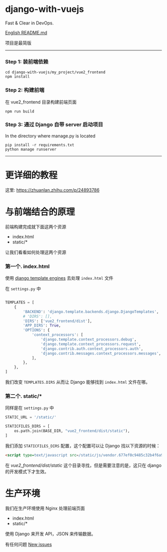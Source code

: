 # django-with-vuejs
Fast & Clear in DevOps.

[English README.md](/README-zh.md)

项目是最简版

--- 
### Step 1: 装前端依赖

```
cd django-with-vuejs/my_project/vue2_frontend
npm install
```

### Step 2: 构建前端

在 vue2_frontend 目录构建前端页面
```
npm run build
```

### Step 3: 通过 Django 自带 server 启动项目

In the directory where manage.py is located
```
pip install -r requirements.txt
python manage runserver
```

---
# 更详细的教程
这里: https://zhuanlan.zhihu.com/p/24893786

# 与前端结合的原理

前端构建完成就下面这两个资源

- index.html
- static/*

让我们看看如何处理这两个资源

### 第一个. index.html

使用 [django template engines](https://docs.djangoproject.com/en/dev/topics/templates/) 去处理 `index.html` 文件

在 `settings.py` 中
```python

TEMPLATES = [
    {
        'BACKEND': 'django.template.backends.django.DjangoTemplates',
        # 'DIRS': [],
        'DIRS': ['vue2_frontend/dist'],
        'APP_DIRS': True,
        'OPTIONS': {
            'context_processors': [
                'django.template.context_processors.debug',
                'django.template.context_processors.request',
                'django.contrib.auth.context_processors.auth',
                'django.contrib.messages.context_processors.messages',
            ],
        },
    },
]
```

我们改变 `TEMPLATES.DIRS` 从而让 Django 能够找到 `index.html` 文件在哪。

### 第二个. static/*

同样是在 `settings.py` 中
```python
STATIC_URL = '/static/'

STATICFILES_DIRS = [
    os.path.join(BASE_DIR, "vue2_frontend/dist/static"),
]
```
我们添加 `STATICFILES_DIRS` 配置，这个配置可以让 Django 找以下资源的时候：

 ```html
<script type=text/javascript src=/static/js/vendor.677ef0c9485c32b4f6a9.js></script>
```
在 *vue2_frontend/dist/static* 这个目录寻找，但是需要注意的是，这只在 django 的开发模式下才生效。

# 生产环境

我们在生产环境使用 Nginx 处理前端页面

- index.html
- static/*

使用 Django 来开发 API，JSON 来传输数据。

有任何问题 [New issues](https://github.com/tmpbook/django-with-vuejs/issues/new)
